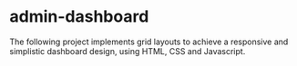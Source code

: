# admin-dashboard

The following project implements grid layouts to achieve a responsive and simplistic dashboard design, using HTML, CSS and Javascript.
